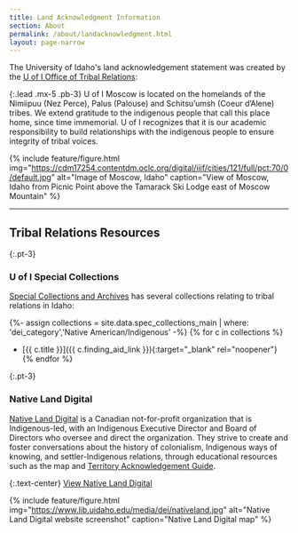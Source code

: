 ```yaml
---
title: Land Acknowledgment Information
section: About
permalink: /about/landacknowledgment.html
layout: page-narrow
---
```


The University of Idaho's land acknowledgement statement was created by the [U of I Office of Tribal Relations](https://www.uidaho.edu/president/direct-reports/tribal-relations):

{:.lead .mx-5 .pb-3}
U of I Moscow is located on the homelands of the Nimiipuu (Nez Perce), Palus (Palouse) and Schitsu’umsh (Coeur d’Alene) tribes. 
We extend gratitude to the indigenous people that call this place home, since time immemorial. 
U of I recognizes that it is our academic responsibility to build relationships with the indigenous people to ensure integrity of tribal voices.

{% include feature/figure.html img="https://cdm17254.contentdm.oclc.org/digital/iiif/cities/121/full/pct:70/0/default.jpg" alt="Image of Moscow, Idaho" caption="View of Moscow, Idaho from Picnic Point above the Tamarack Ski Lodge east of Moscow Mountain" %}

---

## Tribal Relations Resources

{:.pt-3}
### U of I Special Collections

[Special Collections and Archives](https://www.lib.uidaho.edu/special-collections/) has several collections relating to tribal relations in Idaho: 

{%- assign collections = site.data.spec_collections_main | where: 'dei_category','Native American/Indigenous' -%}
{% for c in collections %}
- [{{ c.title }}]({{ c.finding_aid_link }}){:target="_blank" rel="noopener"}
{% endfor %}

{:.pt-3}
### Native Land Digital

[Native Land Digital](https://native-land.ca/) is a Canadian not-for-profit organization that is Indigenous-led, with an Indigenous Executive Director and Board of Directors who oversee and direct the organization. 
They strive to create and foster conversations about the history of colonialism, Indigenous ways of knowing, and settler-Indigenous relations, through educational resources such as the map and [Territory Acknowledgement Guide](https://native-land.ca/resources/territory-acknowledgement/).

{:.text-center}
<a href="https://native-land.ca/" class="btn btn-secondary my-2 mx-1">View Native Land Digital</a>

{% include feature/figure.html img="https://www.lib.uidaho.edu/media/dei/nativeland.jpg" alt="Native Land Digital website screenshot" caption="Native Land Digital map" %}
